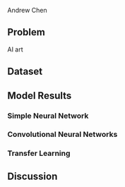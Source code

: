 Andrew Chen

## Problem

AI art 

## Dataset

## Model Results

### Simple Neural Network

### Convolutional Neural Networks

### Transfer Learning

## Discussion
